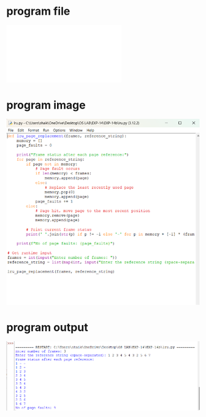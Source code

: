 # program file
![program file](lru.py)

# program image
![program image](lru_program.png)

# program output
![program output](lru_output.png)
